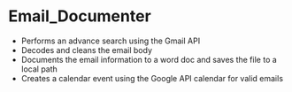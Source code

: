 # Email_Documenter
- Performs an advance search using the Gmail API
- Decodes and cleans the email body
- Documents the email information to a word doc and saves the file to a local path
- Creates a calendar event using the Google API calendar for valid emails
